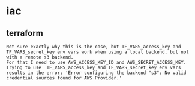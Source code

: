 # iac
## terraform
    Not sure exactly why this is the case, but TF_VARS_access_key and TF_VARS_secret_key env vars work when using a local backend, but not with a remote s3 backend.
    For that I need to use AWS_ACCESS_KEY_ID and AWS_SECRET_ACCESS_KEY. 
    Trying to use  TF_VARS_access_key and TF_VARS_secret_key env vars results in the error: 'Error configuring the backend "s3": No valid credential sources found for AWS Provider.'
